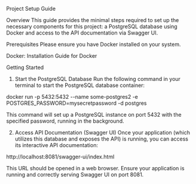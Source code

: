 Project Setup Guide

Overview
This guide provides the minimal steps required to set up the necessary components for this project: a PostgreSQL database using Docker and access to the API documentation via Swagger UI.

Prerequisites
Please ensure you have Docker installed on your system.

Docker: Installation Guide for Docker

Getting Started
1. Start the PostgreSQL Database
   Run the following command in your terminal to start the PostgreSQL database container:

docker run -p 5432:5432 --name some-postgres2 -e POSTGRES_PASSWORD=mysecretpassword -d postgres

This command will set up a PostgreSQL instance on port 5432 with the specified password, running in the background.

2. Access API Documentation (Swagger UI)
   Once your application (which utilizes this database and exposes the API) is running, you can access its interactive API documentation:

http://localhost:8081/swagger-ui/index.html

This URL should be opened in a web browser. Ensure your application is running and correctly serving Swagger UI on port 8081.